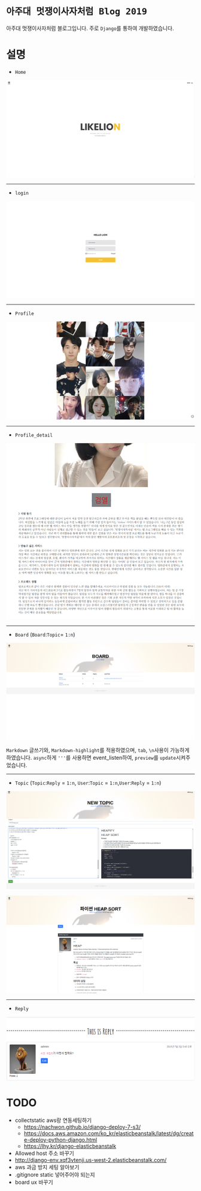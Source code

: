# `아주대 멋쟁이사자처럼 Blog 2019`
아주대 멋쟁이사자처럼 블로그입니다. 주로 `Django`를 통하여 개발하였습니다.

# 설명
- `Home`

<p align="center"><img src="./img/home.png"></p>

---------------------

- `login`

<p align="center"><img src="./img/login.png"></p>

---------------------

- `Profile`

<p align="center"><img src="./img/profile.png"></p>

---------------------

- `Profile_detail`

<p align="center"><img src="./img/profile_detail.png"></p>

---------------------

- `Board` (`Board`:`Topic`= `1:n`)

<p align="center"><img src="./img/board.png"></p>

`Markdown` 글쓰기와, `Markdown-highlight`를 적용하였으며, `tab`, `\n`사용이 가능하게 하였습니다. `async`하게 `'''`를 사용하면 event_listen하여, `preview`를 `update`시켜주었습니다.

---------------------

- `Topic` (`Topic`:`Reply` = `1:n`, `User`:`Topic` = `1:n`,`User`:`Reply` = `1:n`)

<p align="center"><img src="./img/topic_create.png"></p>

<p align="center"><img src="./img/topic_detail.png"></p>

---------------------

- `Reply`

<p align="center"><img src="./img/reply.png"></p>


# TODO
- collectstatic aws랑 연동세팅하기
    - https://nachwon.github.io/django-deploy-7-s3/
    - https://docs.aws.amazon.com/ko_kr/elasticbeanstalk/latest/dg/create-deploy-python-django.html
    - https://lhy.kr/django-elasticbeanstalk
- Allowed host 주소 바꾸기
- http://django-env.xqf3vtenji.us-west-2.elasticbeanstalk.com/
- aws 과금 방지 세팅 알아보기 
- .gitignore static 넣어주어야 되는지
- board ux 바꾸기
